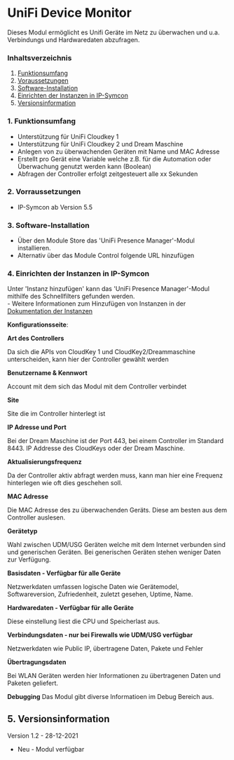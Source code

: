 # UniFi Device Monitor
Dieses Modul ermöglicht es Unifi Geräte im Netz zu überwachen und u.a. Verbindungs und Hardwaredaten abzufragen.

### Inhaltsverzeichnis

1. [Funktionsumfang](#1-funktionsumfang)
2. [Voraussetzungen](#2-voraussetzungen)
3. [Software-Installation](#3-software-installation)
4. [Einrichten der Instanzen in IP-Symcon](#4-einrichten-der-instanzen-in-ip-symcon)
5. [Versionsinformation](#5-versionsinformation)

### 1. Funktionsumfang

* Unterstützung für UniFi Cloudkey 1
* Unterstützung für UniFi Cloudkey 2 und Dream Maschine
* Anlegen von zu überwachenden Geräten mit Name und MAC Adresse 
* Erstellt pro Gerät eine Variable welche z.B. für die Automation oder Überwachung genutzt werden kann (Boolean)
* Abfragen der Controller erfolgt zeitgesteuert alle xx Sekunden

### 2. Vorraussetzungen

- IP-Symcon ab Version 5.5

### 3. Software-Installation

* Über den Module Store das 'UniFi Presence Manager'-Modul installieren.
* Alternativ über das Module Control folgende URL hinzufügen

### 4. Einrichten der Instanzen in IP-Symcon

 Unter 'Instanz hinzufügen' kann das 'UniFi Presence Manager'-Modul mithilfe des Schnellfilters gefunden werden.  
	- Weitere Informationen zum Hinzufügen von Instanzen in der [Dokumentation der Instanzen](https://www.symcon.de/service/dokumentation/konzepte/instanzen/#Instanz_hinzufügen)

__Konfigurationsseite__:

**Art des Controllers**

Da sich die APIs von CloudKey 1 und CloudKey2/Dreammaschine unterscheiden, kann hier der Controller gewählt werden

**Benutzername & Kennwort**

Account mit dem sich das Modul mit dem Controller verbindet

**Site**

Site die im Controller hinterlegt ist 

**IP Adresse und Port**

Bei der Dream Maschine ist der Port 443, bei einem Controller im Standard 8443. IP Addresse des CloudKeys oder der Dream Maschine.

**Aktualisierungsfrequenz**

Da der Controller aktiv abfragt werden muss, kann man hier eine Frequenz hinterlegen wie oft dies geschehen soll. 

**MAC Adresse**

Die MAC Adresse des zu überwachenden Geräts. Diese am besten aus dem Controller auslesen.

**Gerätetyp**

Wahl zwischen UDM/USG Geräten welche mit dem Internet verbunden sind und generischen Geräten. Bei generischen Geräten stehen weniger Daten zur Verfügung. 

**Basisdaten - Verfügbar für alle Geräte**

Netzwerkdaten umfassen logische Daten wie Gerätemodel, Softwareversion, Zufriedenheit, zuletzt gesehen, Uptime, Name. 

**Hardwaredaten - Verfügbar für alle Geräte**

Diese einstellung liest die CPU und Speicherlast aus.

**Verbindungsdaten - nur bei Firewalls wie UDM/USG verfügbar**

Netzwerkdaten wie Public IP, übertragene Daten, Pakete und Fehler

**Übertragungsdaten**

Bei WLAN Geräten werden hier Informationen zu übertragenen Daten und Paketen geliefert.

**Debugging**
Das Modul gibt diverse Informatioen im Debug Bereich aus. 

## 5. Versionsinformation

Version 1.2 - 28-12-2021
* Neu - Modul verfügbar